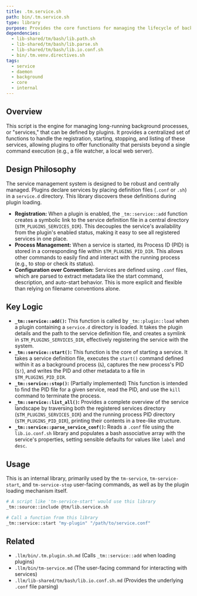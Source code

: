 ```yaml
---
title: .tm.service.sh
path: bin/.tm.service.sh
type: library
purpose: Provides the core functions for managing the lifecycle of background services provided by plugins.
dependencies:
  - lib-shared/tm/bash/lib.path.sh
  - lib-shared/tm/bash/lib.parse.sh
  - lib-shared/tm/bash/lib.io.conf.sh
  - bin/.tm.venv.directives.sh
tags:
  - service
  - daemon
  - background
  - core
  - internal
---
```


## Overview
This script is the engine for managing long-running background processes, or "services," that can be defined by plugins. It provides a centralized set of functions to handle the registration, starting, stopping, and listing of these services, allowing plugins to offer functionality that persists beyond a single command execution (e.g., a file watcher, a local web server).

## Design Philosophy
The service management system is designed to be robust and centrally managed. Plugins declare services by placing definition files (`.conf` or `.sh`) in a `service.d` directory. This library discovers these definitions during plugin loading.

-   **Registration:** When a plugin is enabled, the `_tm::service::add` function creates a symbolic link to the service definition file in a central directory (`$TM_PLUGINS_SERVICES_DIR`). This decouples the service's availability from the plugin's enabled status, making it easy to see all registered services in one place.
-   **Process Management:** When a service is started, its Process ID (PID) is stored in a corresponding file within `$TM_PLUGINS_PID_DIR`. This allows other commands to easily find and interact with the running process (e.g., to stop or check its status).
-   **Configuration over Convention:** Services are defined using `.conf` files, which are parsed to extract metadata like the start command, description, and auto-start behavior. This is more explicit and flexible than relying on filename conventions alone.

## Key Logic
-   **`_tm::service::add()`:** This function is called by `_tm::plugin::load` when a plugin containing a `service.d` directory is loaded. It takes the plugin details and the path to the service definition file, and creates a symlink in `$TM_PLUGINS_SERVICES_DIR`, effectively registering the service with the system.
-   **`_tm::service::start()`:** This function is the core of starting a service. It takes a service definition file, executes the `start()` command defined within it as a background process (`&`), captures the new process's PID (`$!`), and writes the PID and other metadata to a file in `$TM_PLUGINS_PID_DIR`.
-   **`_tm::service::stop()`:** (Partially implemented) This function is intended to find the PID file for a given service, read the PID, and use the `kill` command to terminate the process.
-   **`_tm::service::list_all()`:** Provides a complete overview of the service landscape by traversing both the registered services directory (`$TM_PLUGINS_SERVICES_DIR`) and the running process PID directory (`$TM_PLUGINS_PID_DIR`), printing their contents in a tree-like structure.
-   **`_tm::service::parse_service_conf()`:** Reads a `.conf` file using the `lib.io.conf.sh` library and populates a bash associative array with the service's properties, setting sensible defaults for values like `label` and `desc`.

## Usage
This is an internal library, primarily used by the `tm-service`, `tm-service-start`, and `tm-service-stop` user-facing commands, as well as by the plugin loading mechanism itself.

```bash
# A script like 'tm-service-start' would use this library
_tm::source::include @tm/lib.service.sh

# Call a function from this library
_tm::service::start "my-plugin" "/path/to/service.conf"
```

## Related
-   `.llm/bin/.tm.plugin.sh.md` (Calls `_tm::service::add` when loading plugins)
-   `.llm/bin/tm-service.md` (The user-facing command for interacting with services)
-   `.llm/lib-shared/tm/bash/lib.io.conf.sh.md` (Provides the underlying `.conf` file parsing)